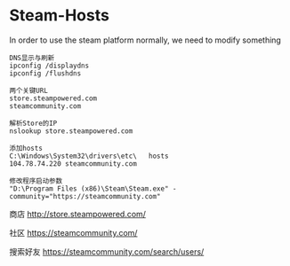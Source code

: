 # Steam-Hosts
In order to use the steam platform normally, we need to modify something


```
DNS显示与刷新
ipconfig /displaydns
ipconfig /flushdns
```
```
两个关键URL
store.steampowered.com
steamcommunity.com
```
```
解析Store的IP
nslookup store.steampowered.com
``` 
```
添加hosts
C:\Windows\System32\drivers\etc\   hosts
104.78.74.220 steamcommunity.com
```
```
修改程序启动参数
"D:\Program Files (x86)\Steam\Steam.exe" -community="https://steamcommunity.com"
```

商店 http://store.steampowered.com/

社区 https://steamcommunity.com/

搜索好友 https://steamcommunity.com/search/users/
